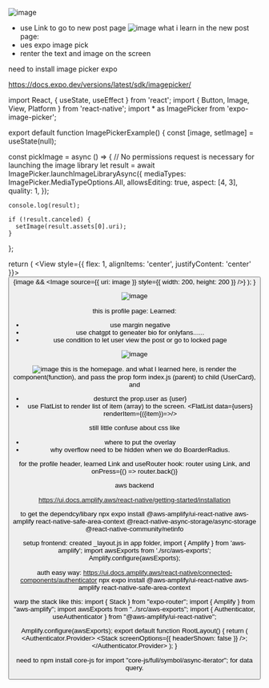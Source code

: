 ![image](https://github.com/chormunlam/onlyFans/assets/71049920/0f26484a-5302-4405-a19d-2b01297b19fb)

- use Link to go to new post page
  ![image](https://github.com/chormunlam/onlyFans/assets/71049920/ccc1bc2f-3d34-48df-aba6-d5c2175a3050)
  what i learn in the new post page:
- ues expo image pick
- renter the text and image on the screen

need to install image picker expo

https://docs.expo.dev/versions/latest/sdk/imagepicker/

import React, { useState, useEffect } from 'react';
import { Button, Image, View, Platform } from 'react-native';
import \* as ImagePicker from 'expo-image-picker';

export default function ImagePickerExample() {
const [image, setImage] = useState(null);

const pickImage = async () => {
// No permissions request is necessary for launching the image library
let result = await ImagePicker.launchImageLibraryAsync({
mediaTypes: ImagePicker.MediaTypeOptions.All,
allowsEditing: true,
aspect: [4, 3],
quality: 1,
});

    console.log(result);

    if (!result.canceled) {
      setImage(result.assets[0].uri);
    }

};

return (
<View style={{ flex: 1, alignItems: 'center', justifyContent: 'center' }}>
<Button title="Pick an image from camera roll" onPress={pickImage} />
{image && <Image source={{ uri: image }} style={{ width: 200, height: 200 }} />}
</View>
);
}

![image](https://github.com/chormunlam/onlyFans/assets/71049920/bc797d1e-6e73-4766-a0ea-dddce16901b7)

this is profile page:
Learned:

- use margin negative
- use chatgpt to geneater bio for onlyfans......
- use condition to let user view the post or go to locked page

![image](https://github.com/chormunlam/onlyFans/assets/71049920/e6ecaaa9-7acb-485b-a2b6-70a1bd2f6105)

![image](https://github.com/chormunlam/onlyFans/assets/71049920/1b8c0430-6947-4be2-a5b5-827bad368c0e)
this is the homepage. and what l learned here,
is render the component(function), and pass the prop form index.js (parent) to child (UserCard), and

- desturct the prop.user as {user}
- use FlatList to render list of item (array) to the screen.
  <FlatList data={users} renderItem={({item})=><UserCard user={item} />/>

still little confuse about css like

- where to put the overlay
- why overflow need to be hidden when we do BoarderRadius.

for the profile header, learned Link and useRouter hook:
router using Link, and onPress={() => router.back()}

aws backend

https://ui.docs.amplify.aws/react-native/getting-started/installation

to get the dependcy/libary
npx expo install @aws-amplify/ui-react-native aws-amplify react-native-safe-area-context @react-native-async-storage/async-storage @react-native-community/netinfo

setup frontend:
created \_layout.js in app folder,
import { Amplify } from 'aws-amplify';
import awsExports from './src/aws-exports';
Amplify.configure(awsExports);

auth easy way:
https://ui.docs.amplify.aws/react-native/connected-components/authenticator
npx expo
install @aws-amplify/ui-react-native aws-amplify react-native-safe-area-context

warp the stack like this:
import { Stack } from "expo-router";
import { Amplify } from "aws-amplify";
import awsExports from "../src/aws-exports";
import { Authenticator, useAuthenticator } from "@aws-amplify/ui-react-native";

Amplify.configure(awsExports);
export default function RootLayout() {
return (
<Authenticator.Provider>
<Authenticator>
<Stack screenOptions={{ headerShown: false }} />;
</Authenticator>
</Authenticator.Provider>
);
}

need to npm install core-js for import "core-js/full/symbol/async-iterator";
for data query.
